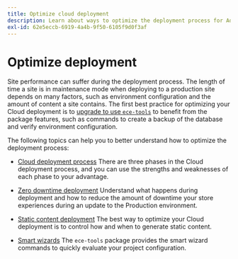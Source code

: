 ```yaml
---
title: Optimize cloud deployment
description: Learn about ways to optimize the deployment process for Adobe Commerce on cloud infrastructure projects, including reducing downtime, static content deployment, scenario-based deployment, and smart wizards.
exl-id: 62e5eccb-6919-4a4b-9f50-6105f9d0f3af
---
```

# Optimize deployment

Site performance can suffer during the deployment process. The length of time a site is in maintenance mode when deploying to a production site depends on many factors, such as environment configuration and the amount of content a site contains. The first best practice for optimizing your Cloud deployment is to [upgrade to use `ece-tools`](../dev-tools/install-package.md) to benefit from the package features, such as commands to create a backup of the database and verify environment configuration.

The following topics can help you to better understand how to optimize the deployment process:

-  [Cloud deployment process](process.md)
    There are three phases in the Cloud deployment process, and you can use the strengths and weaknesses of each phase to your advantage.

-  [Zero downtime deployment](reduce-downtime.md)
    Understand what happens during deployment and how to reduce the amount of downtime your store experiences during an update to the Production environment.

-  [Static content deployment](static-content.md)
    The best way to optimize your Cloud deployment is to control how and when to generate static content.

-  [Smart wizards](smart-wizards.md)
    The `ece-tools` package provides the smart wizard commands to quickly evaluate your project configuration.
